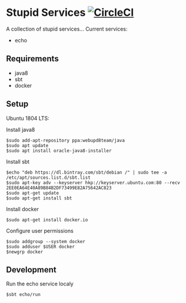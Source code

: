 # Stupid Services [![CircleCI](https://circleci.com/gh/wsmidt/stupidservices.svg?style=svg)](https://circleci.com/gh/wsmidt/stupidservices)
A collection of stupid services...
Current services:
 - echo

Requirements
------------
- java8
- sbt
- docker

Setup
-----
Ubuntu 1804 LTS:

Install java8
```
$sudo add-apt-repository ppa:webupd8team/java
$sudo apt update
$sudo apt install oracle-java8-installer
```

Install sbt
```
$echo "deb https://dl.bintray.com/sbt/debian /" | sudo tee -a /etc/apt/sources.list.d/sbt.list
$sudo apt-key adv --keyserver hkp://keyserver.ubuntu.com:80 --recv 2EE0EA64E40A89B84B2DF73499E82A75642AC823
$sudo apt-get update
$sudo apt-get install sbt
```

Install docker
```
$sudo apt-get install docker.io
```

Configure user permissions
```
$sudo addgroup --system docker
$sudo adduser $USER docker
$newgrp docker
```

Development
-----------
Run the echo service localy
```
$sbt echo/run
```
